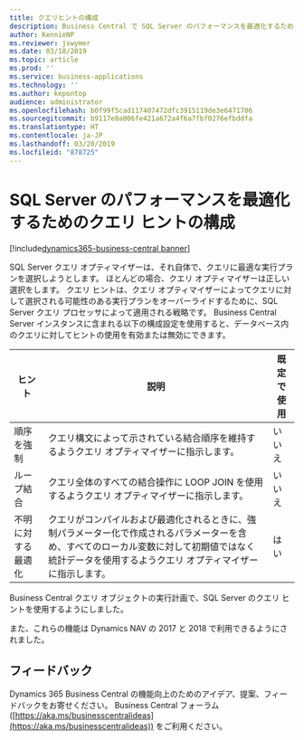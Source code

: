 ```yaml
---
title: クエリヒントの構成
description: Business Central で SQL Server のパフォーマンスを最適化するためのクエリ ヒントの構成
author: KennieNP
ms.reviewer: jswymer
ms.date: 03/18/2019
ms.topic: article
ms.prod: ''
ms.service: business-applications
ms.technology: ''
ms.author: kepontop
audience: administrator
ms.openlocfilehash: b0f99f5cad117407472dfc3915119de3e6471706
ms.sourcegitcommit: b9117e0a006fe421a672a4f6a7fbf0276efbddfa
ms.translationtype: HT
ms.contentlocale: ja-JP
ms.lasthandoff: 03/20/2019
ms.locfileid: "878725"
---
```

# <a name="configuring-query-hints-for-optimizing-sql-server-performance"></a>SQL Server のパフォーマンスを最適化するためのクエリ ヒントの構成

[!include[dynamics365-business-central banner](../includes/dynamics365-business-central.md)]

SQL Server クエリ オプティマイザーは、それ自体で、クエリに最適な実行プランを選択しようとします。 ほとんどの場合、クエリ オプティマイザーは正しい選択をします。 クエリ ヒントは、クエリ オプティマイザーによってクエリに対して選択される可能性のある実行プランをオーバーライドするために、SQL Server クエリ プロセッサによって適用される戦略です。 Business Central Server インスタンスに含まれる以下の構成設定を使用すると、データベース内のクエリに対してヒントの使用を有効または無効にできます。

|ヒント|説明|既定で使用|
|----|-----------|---------------|
|順序を強制 |クエリ構文によって示されている結合順序を維持するようクエリ オプティマイザーに指示します。|いいえ|
|ループ結合|クエリ全体のすべての結合操作に LOOP JOIN を使用するようクエリ オプティマイザーに指示します。|いいえ|
|不明に対する最適化|クエリがコンパイルおよび最適化されるときに、強制パラメーター化で作成されるパラメーターを含め、すべてのローカル変数に対して初期値ではなく統計データを使用するようクエリ オプティマイザーに指示します。|はい|

Business Central クエリ オブジェクトの実行計画で、SQL Server のクエリ ヒントを使用するようにしました。

また、これらの機能は Dynamics NAV の 2017 と 2018 で利用できるようにされました。

## <a name="tell-us-what-you-think"></a>フィードバック
Dynamics 365 Business Central の機能向上のためのアイデア、提案、フィードバックをお寄せください。 Business Central フォーラム ([https://aka.ms/businesscentralideas](https://aka.ms/businesscentralideas)) をご利用ください。
